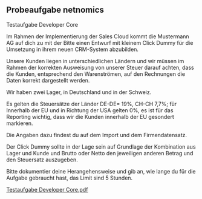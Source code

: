 ## Probeaufgabe netnomics

Testaufgabe Developer Core

Im Rahmen der Implementierung der Sales Cloud kommt die Mustermann AG auf dich zu mit der Bitte einen Entwurf mit kleinem Click Dummy für die Umsetzung in ihrem neuen CRM-System abzubilden.

Unsere Kunden liegen in unterschiedlichen Ländern und wir müssen im Rahmen der korrekten Ausweisung von unserer Steuer darauf achten, dass die Kunden, entsprechend den Warenströmen, auf den Rechnungen die Daten korrekt dargestellt werden.

Wir haben zwei Lager, in Deutschland und in der Schweiz.

Es gelten die Steuersätze der Länder DE-DE= 19%, CH-CH 7,7%; für Innerhalb der EU und in Richtung der USA gelten 0%, es ist für das Reporting wichtig, dass wir die Kunden innerhalb der EU gesondert markieren.

Die Angaben dazu findest du auf dem Import und dem Firmendatensatz.

Der Click Dummy sollte in der Lage sein auf Grundlage der Kombination aus Lager und Kunde und Brutto oder Netto den jeweiligen anderen Betrag und den Steuersatz auszugeben.

Bitte dokumentier deine Herangehensweise und gib an, wie lange du für die Aufgabe gebraucht hast, das Limit sind 5 Stunden.

[Testaufgabe Developer Core.pdf](https://github.com/vukang/netnomics-Clickbot-nettoBrutto-Calculator/files/7238038/Testaufgabe.Developer.Core.pdf)
